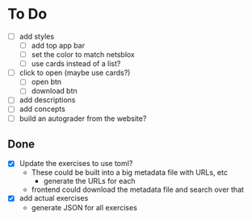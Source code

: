 # To Do
- [ ] add styles
	- [ ] add top app bar
	- [ ] set the color to match netsblox
	- [ ] use cards instead of a list?
- [ ] click to open (maybe use cards?)
	- [ ] open btn
	- [ ] download btn
- [ ] add descriptions
- [ ] add concepts
- [ ] build an autograder from the website?

## Done
- [x] Update the exercises to use toml?
	- These could be built into a big metadata file with URLs, etc
		- generate the URLs for each
	- frontend could download the metadata file and search over that
- [x] add actual exercises
	- generate JSON for all exercises
